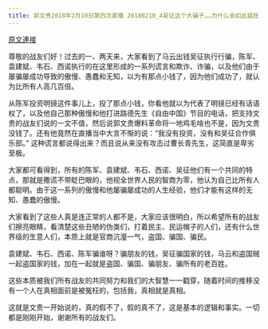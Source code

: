 ```yaml
---
title: 郭文贵2018年2月10日第四次直播 20180210_4吴征这个大骗子……为什么会如此猖狂？骂郭战友们的下场如何？
---
```


[原文連接](https://gnews.org/ThreadView/53483983)

尊敬的战友们好！过去的一、两天来，大家看到了马云出钱吴征执行行骗，陈军、袁建斌、韦石、西诺执行的在这里形成的一系列谎言和欺诈、诈骗，以及他们由于屡骗屡成功导致的傲慢、愚蠢和无知，以为有那点小钱了，因为他们成功了，就认为比所有人高几百倍。


从陈军投资明镜这件事儿上，投了那点小钱，你看他就以为代表了明镜已经有话语权了，以及他自己那种傲慢和他打进路德先生《自由中国》节目的电话，把支持文贵的战友们说的一文不值，然后说郭文贵爆料革命将一地鸡毛啥也不是，因为文贵没钱了。还有他竟然在直播当中大言不惭的说：“我没有投资，没有和吴征合作俱乐部。” 这种谎言都说得出来？而且说从来没有攻击过曹长青先生，这简直是卑劣至极。


大家都可看得到，所有的陈军、袁建斌、韦石、西诺、吴征他们有一个共同的特点，那就是撒谎不带眨巴眼的，他视全世界人民的智商为零，他认为自己比所有人都聪明。由于这一系列的傲慢和他屡骗屡成功的人生经验，他们才能有这样的无知、愚蠢的傲慢。


大家看到了这些人真是连正常的人都不是，大家应该很明白，所以希望所有的战友们擦亮眼睛，看清楚这些丑陋的伪类们，打着民主、民运幌子的人们，还有什么世界级的生意人们，本质上就是官商沆瀣一气，盗国、骗国、骗民。


袁建斌、韦石、西诺、陈军骗谁呀？骗朋友的钱，吴征骗国家的钱，马云和盗国贼一起盗国家的钱，加在一起就是盗国、骗国、骗朋友、骗所有的老百姓。


这些本质被我们所有战友的共同努力和我们的大智慧一一戳穿，随着时间的推移没有一个人在真相面前是被冤枉的，包括我，真相就是真相。


这就是文贵一开始说的，真的假不了，假的真不了，这是基本的逻辑和事实。一切都是刚刚开始，谢谢所有的战友们。
